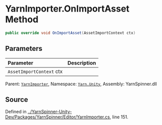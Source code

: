 # YarnImporter.OnImportAsset Method


```csharp
public override void OnImportAsset(AssetImportContext ctx)
```

## Parameters
|Parameter|Description|
|:---|:---|
|`AssetImportContext` ctx||


<div class="class-metadata">

Parent: [`YarnImporter`](/api/csharp/yarn.unity/yarnimporter.md), Namespace: [`Yarn.Unity`](/api/csharp/yarn.unity/README.md), Assembly: YarnSpinner.dll
</div>

## Source
Defined in [../YarnSpinner-Unity-Dev/Packages/YarnSpinner/Editor/YarnImporter.cs](https://github.com/YarnSpinnerTool/YarnSpinner-Unity//blob/develop/Editor/YarnImporter.cs#L151), line 151.
